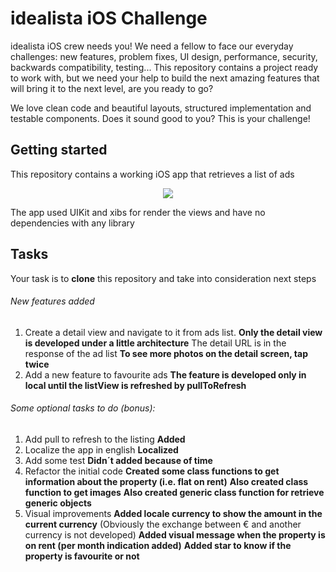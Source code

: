 #  idealista iOS Challenge
idealista iOS crew needs you! We need a fellow to face our everyday challenges: new features, problem fixes, UI design, performance, security, backwards compatibility, testing...
This repository contains a project ready to work with, but we need your help to build the next amazing features that will bring it to the next level, are you ready to go?

We love clean code and beautiful layouts, structured implementation and testable components. Does it sound good to you? This is your challenge!

## Getting started
This repository contains a working iOS app that retrieves a list of ads

<p align="center">
  <img src="./list.png">
</p>

The app used UIKit and xibs for render the views and have no dependencies with any library

## Tasks

Your task is to **clone** this repository and take into consideration next steps

###### New features added

1. Create a detail view and navigate to it from ads list. 
**Only the detail view is developed under a little architecture**
    The detail URL is in the response of the ad list
**To see more photos on the detail screen, tap twice**
2. Add a new feature to favourite ads 
**The feature is developed only in local until the listView is refreshed by pullToRefresh**

###### Some optional tasks to do (bonus):

1. Add pull to refresh to the listing **Added**
2. Localize the app in english **Localized**
3. Add some test **Didn´t added because of time**
4. Refactor the initial code 
**Created some class functions to get information about the property (i.e. flat on rent)**
**Also created class function to get images**
**Also created generic class function for retrieve generic objects**
5. Visual improvements 
**Added locale currency to show the amount in the current currency** (Obviously the exchange between € and another currency is not developed)
**Added visual message when the property is on rent (per month indication added)**
**Added star to know if the property is favourite or not**
